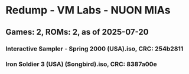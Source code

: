 # Redump - VM Labs - NUON MIAs
## Games: 2, ROMs: 2, as of 2025-07-20

### Interactive Sampler - Spring 2000 (USA).iso, CRC: 254b2811
### Iron Soldier 3 (USA) (Songbird).iso, CRC: 8387a00e
